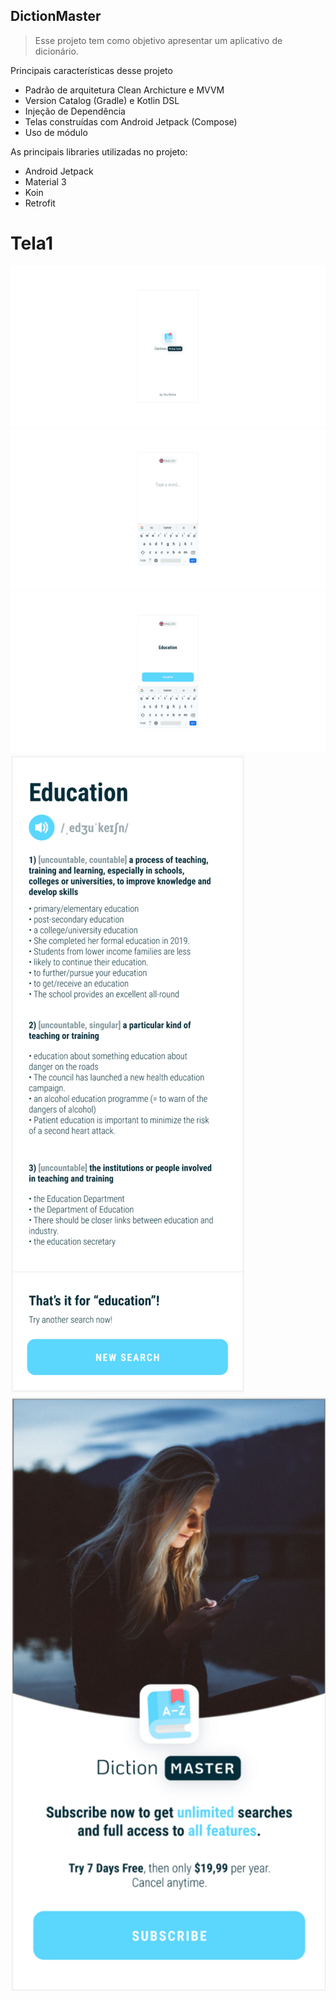 ## DictionMaster
> Esse projeto tem como objetivo apresentar um aplicativo de dicionário.

Principais características desse projeto 

- Padrão de arquitetura Clean Archicture e MVVM
- Version Catalog (Gradle) e Kotlin DSL
- Injeção de Dependência
- Telas construídas com Android Jetpack (Compose)
- Uso de módulo

As principais libraries utilizadas no projeto:

- Android Jetpack
- Material 3
- Koin
- Retrofit

# Tela1
![](Tela1.png)
![](Tela2.png)
![](Tela2.1.png)
![](Tela3.png)
![](Tela4.png)
